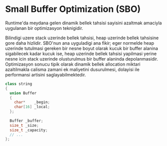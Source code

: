 # Small Buffer Optimization (SBO)

Runtime'da meydana gelen dinamik bellek tahsisi sayisini azaltmak amaciyla uygulanan bir optimizasyon teknigidir. 

Bilindigi uzere stack uzerinde bellek tahsisi, heap uzerinde bellek tahsisine gore daha hizlidir. SBO'nun ana uyguladigi ana fikir; eger normelde heap uzerinde tutulmasi gereken bir nesne boyut olarak kucuk bir buffer alanina sigabilecek kadar kucuk ise, heap uzerinde bellek tahsisi yapilmasi yerine nesne icin stack uzerinde olusturulmus bir buffer alaninda depolanmasidir. Optimizasyon sonucu tipik olarak dinamik bellek allocation miktari azaltilmakla calisma zamani ek maliyetini dusurulmesi, dolayisi ile performansi artisini saglayabilmektedir.

```C++
class string
{
  union Buffer
  {
    char*    _begin;
    char[16] _local;
  };
   
  Buffer _buffer;
  size_t _size;
  size_t _capacity;
  // ...
};
```

<!-- TODO -->